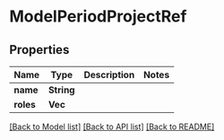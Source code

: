 # ModelPeriodProjectRef

## Properties

Name | Type | Description | Notes
------------ | ------------- | ------------- | -------------
**name** | **String** |  | 
**roles** | **Vec<String>** |  | 

[[Back to Model list]](../README.md#documentation-for-models) [[Back to API list]](../README.md#documentation-for-api-endpoints) [[Back to README]](../README.md)


